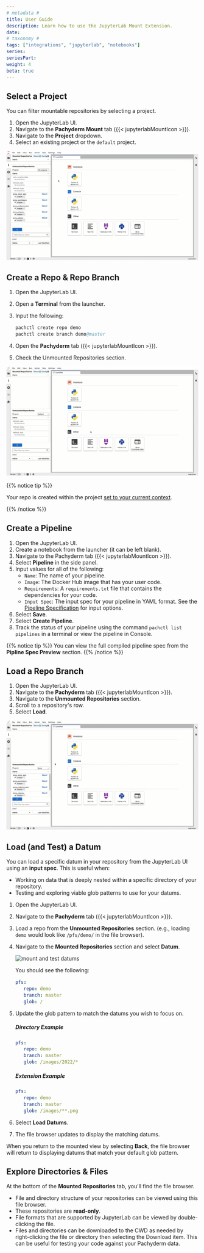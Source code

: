 ```yaml
---
# metadata #
title: User Guide
description: Learn how to use the JupyterLab Mount Extension.
date:
# taxonomy #
tags: ["integrations", "jupyterlab", "notebooks"]
series:
seriesPart:
weight: 4
beta: true
---
```


## Select a Project

You can filter mountable repositories by selecting a project.

1. Open the JupyterLab UI.
2. Navigate to the **Pachyderm Mount** tab ({{< jupyterlabMountIcon >}}).
3. Navigate to the **Project** dropdown.
4. Select an existing project or the `default` project.

![project select](/images/jupyterlab-extension/mount-project-select.gif)

## Create a Repo & Repo Branch

1. Open the JupyterLab UI.
2. Open a **Terminal** from the launcher.
3. Input the following:

   ```s
   pachctl create repo demo
   pachctl create branch demo@master
   ```
4. Open the **Pachyderm** tab ({{< jupyterlabMountIcon >}}).
5. Check the Unmounted Repositories section.

![create repo and branch](/images/jupyterlab-extension/mount-create-repo-branch.gif)

{{% notice tip %}}

Your repo is created within the project [set to your current context](/{{%release%}}/build-dags/project-operations/set-project).

{{% /notice %}}

## Create a Pipeline

1. Open the JupyterLab UI.
2. Create a notebook from the launcher (it can be left blank).
3. Navigate to the Pachyderm tab ({{< jupyterlabMountIcon >}}).
4. Select **Pipeline** in the side panel.
5. Input values for all of the following:
   - `Name`: The name of your pipeline.
   - `Image`: The Docker Hub image that has your user code.
   - `Requirements`: A `requirements.txt` file that contains the dependencies for your code.
   - `Input Spec`: The input spec for your pipeline in YAML format. See the [Pipeline Specification](/{{%release%}}/build-dags/pipeline-spec) for input options.
6. Select **Save**.
7. Select **Create Pipeline**.
8. Track the status of your pipeline using the command `pachctl list pipelines` in a terminal or view the pipeline in Console.

{{% notice tip %}}
You can view the full compiled pipeline spec from the **Pipline Spec Preview** section.
{{% /notice %}}


## Load a Repo Branch

1. Open the JupyterLab UI.
2. Navigate to the **Pachyderm** tab ({{< jupyterlabMountIcon >}}).
3. Navigate to the **Unmounted Repositories** section.
4. Scroll to a repository's row.
5. Select **Load**.

![load repo](/images/jupyterlab-extension/mount-mount-repo.gif)

<!-- 2. Open a **Terminal** from the launcher.
1. Navigate to the **Mounted Repositories** tab.
2. Input the following to see a demo repo appear:
 ```s
 pachctl create repo demo
 pachctl create branch demo@master
 ```
1. Scroll to the **Unmounted Repositories** section.
2. Select **Mount** next to the **Demo** repository.
3. Input the following to create a simple text file:
 ```s
 echo "Version 1 of file" | pachctl put file demo@master:/myfile.txt
 ```
1. Unmount and re-mount your repo to attach to the latest commit containing the new file.
   ![re-mount repo](/images/jupyterlab-extension/mount-repo.gif)
2.  Read the file using the following:
 ```s
 cat /pfs/demo/myfile.txt
 ``` -->

## Load (and Test) a Datum

You can load a specific datum in your repository from the JupyterLab UI using an **input spec**. This is useful when:

-  Working on data that is deeply nested within a specific directory of your repository.
-  Testing and exploring viable glob patterns to use for your datums.

1. Open the JupyterLab UI.
2. Navigate to the **Pachyderm** tab ({{< jupyterlabMountIcon >}}).
3. Load a repo from the **Unmounted Repositories** section. (e.g., loading `demo` would look like  `/pfs/demo/` in the file browser).
4. Navigate to the **Mounted Repositories** section and select **Datum**.

   ![mount and test datums](/images/jupyterlab-extension/mount-test-datum.gif)

   You should see the following:
      ```yaml
      pfs:
         repo: demo
         branch: master
         glob: /
      ```
5. Update the glob pattern to match the datums you wish to focus on.
      ##### Directory Example

   ```yaml
   pfs:
      repo: demo
      branch: master
      glob: /images/2022/*
   ```

   ##### Extension Example

   ```yaml
   pfs:
      repo: demo
      branch: master
      glob: /images/**.png
   ```
6. Select **Load Datums**.
7. The file browser updates to display the matching datums.

When you return to the mounted view by selecting **Back**, the file browser will return to displaying datums that match your default glob pattern.

## Explore Directories & Files

At the bottom of the **Mounted Repositories** tab, you'll find the file browser.

- File and directory structure of your repositories can be viewed using this file browser.
- These repositories are **read-only**.
- File formats that are supported by JupyterLab can be viewed by double-clicking the file.
- Files and directories can be downloaded to the CWD as needed by right-clicking the file or directory then selecting the Download item. This can be useful for testing your code against your Pachyderm data.
